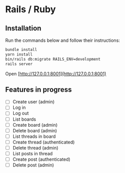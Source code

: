 # Rails / Ruby

## Installation

Run the commands below and follow their instructions:

```bash
bundle install
yarn install
bin/rails db:migrate RAILS_ENV=development
rails server
```

Open [http://127.0.0.1:8001](http://127.0.0.1:8001)

## Features in progress

- [ ] Create user (admin)
- [ ] Log in
- [ ] Log out
- [ ] List boards
- [ ] Create board (admin)
- [ ] Delete board (admin)
- [ ] List threads in board
- [ ] Create thread (authenticated)
- [ ] Delete thread (admin)
- [ ] List posts in thread
- [ ] Create post (authenticated)
- [ ] Delete post (admin)

